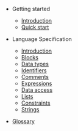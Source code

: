 - Getting started

  - [Introduction](introduction.md)
  - [Quick start](quickstart.md)


- Language Specification
    - [Introduction](bup_intro.md)
    - [Blocks](bup.md)
    - [Data types](data.md)
    - [Identifiers](identifiers.md)
    - [Comments](comments.md)
    - [Expressions](expr.md)
    - [Data access](access.md)
    - [Lists](lists.md)
    - [Constraints](constraints.md)
    - [Strings](strings.md)

- [Glossary](glossary.md)
